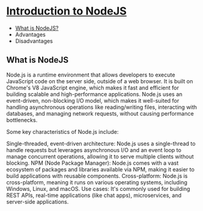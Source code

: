 
# [Introduction to NodeJS](#introduction-to-nodejs)

- [What is NodeJS?](#what-is-nodejs)
- Advantages
- Disadvantages

## What is NodeJS
Node.js is a runtime environment that allows developers to execute JavaScript code on the server side, outside of a web browser. It is built on Chrome's V8 JavaScript engine, which makes it fast and efficient for building scalable and high-performance applications. Node.js uses an event-driven, non-blocking I/O model, which makes it well-suited for handling asynchronous operations like reading/writing files, interacting with databases, and managing network requests, without causing performance bottlenecks.

Some key characteristics of Node.js include:

Single-threaded, event-driven architecture: Node.js uses a single-thread to handle requests but leverages asynchronous I/O and an event loop to manage concurrent operations, allowing it to serve multiple clients without blocking.
NPM (Node Package Manager): Node.js comes with a vast ecosystem of packages and libraries available via NPM, making it easier to build applications with reusable components.
Cross-platform: Node.js is cross-platform, meaning it runs on various operating systems, including Windows, Linux, and macOS.
Use cases: It's commonly used for building REST APIs, real-time applications (like chat apps), microservices, and server-side applications.
